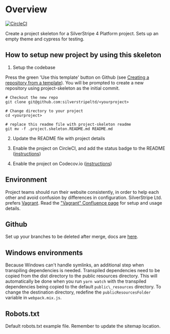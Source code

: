 # Overview

[![CircleCI](https://circleci.com/gh/silverstripeltd/project-skeleton.svg?style=svg&circle-token=9d372cee4fd356d9f6b420952633a766fca15784)](https://circleci.com/gh/silverstripeltd/project-skeleton)

Create a project skeleton for a SilverStripe 4 Platform project.
Sets up an empty theme and cypress for testing.

## How to setup new project by using this skeleton

1. Setup the codebase

Press the green 'Use this template' button on Github (see [Creating a repository from a template](https://docs.github.com/en/github/creating-cloning-and-archiving-repositories/creating-a-repository-on-github/creating-a-repository-from-a-template#creating-a-repository-from-a-template)). You will be prompted to create a new repository using project-skeleton as the initial commit.

```
# Checkout the new repo
git clone git@github.com:silverstripeltd/<yourproject>

# Change directory to your project
cd <yourproject>

# replace this readme file with project-skeleton readme
git mv -f .project.skeleton.README.md README.md
```

2. Update the README file with project details

3. Enable the project on CircleCI, and add the status badge to the README ([instructions](https://silverstripe.atlassian.net/wiki/spaces/DEV/pages/1626013805/How+to+setup+CircleCI+for+Project+Skeleton))

4. Enable the project on Codecov.io ([instructions](docs/code-coverage.md))

## Environment

Project teams should run their website consistently,
in order to help each other and avoid confusion by differences in configuration.
SilverStripe Ltd. prefers [Vagrant](https://www.vagrantup.com/).
Read the ["Vagrant" Confluence page](https://silverstripe.atlassian.net/wiki/spaces/DEV/pages/401506576/Vagrant)
for setup and usage details.

## Github
Set up your branches to be deleted after merge, docs are [here](https://docs.github.com/en/github/administering-a-repository/managing-the-automatic-deletion-of-branches).

## Windows environments

Because Windows can't handle symlinks, an additional step when transpiling dependencies is needed.
Transpiled dependencies need to be copied from the dist directory to the public resources directory.
This will automatically be done when you run `yarn watch` with the transpiled dependencies being
copied to the default `public\_resources` directory. To change the destination directory, redefine
the `publicResourcesFolder` variable in `webpack.mix.js`.

## Robots.txt

Default robots.txt example file. Remember to update the sitemap location.
